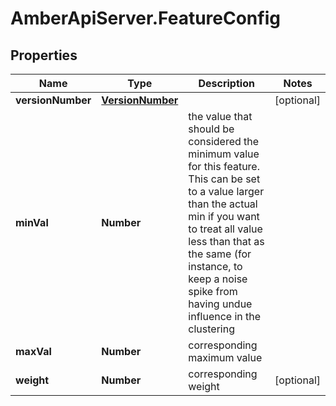 # AmberApiServer.FeatureConfig

## Properties
Name | Type | Description | Notes
------------ | ------------- | ------------- | -------------
**versionNumber** | [**VersionNumber**](VersionNumber.md) |  | [optional] 
**minVal** | **Number** | the value that should be considered the minimum value for this feature. This can be set to a value larger than the actual min if you want to treat all value less than that as the same (for instance, to keep a noise spike from having undue influence in the clustering | 
**maxVal** | **Number** | corresponding maximum value | 
**weight** | **Number** | corresponding weight | [optional] 
